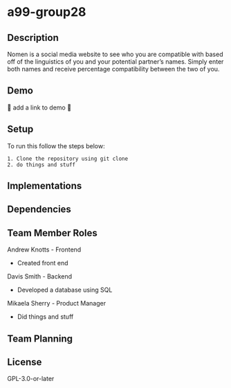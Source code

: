 # a99-group28

## Description

Nomen is a social media website to see who you are compatible with based off of the linguistics of you and your potential partner’s names. Simply enter both names and receive percentage compatibility between the two of you.

## Demo

🐸 add a link to demo 🐸

## Setup

To run this follow the steps below:
```
1. Clone the repository using git clone
2. do things and stuff
```

## Implementations

## Dependencies

## Team Member Roles

Andrew Knotts - Frontend
- Created front end

Davis Smith - Backend
- Developed a database using SQL

Mikaela Sherry - Product Manager
- Did things and stuff

## Team Planning

## License
GPL-3.0-or-later
